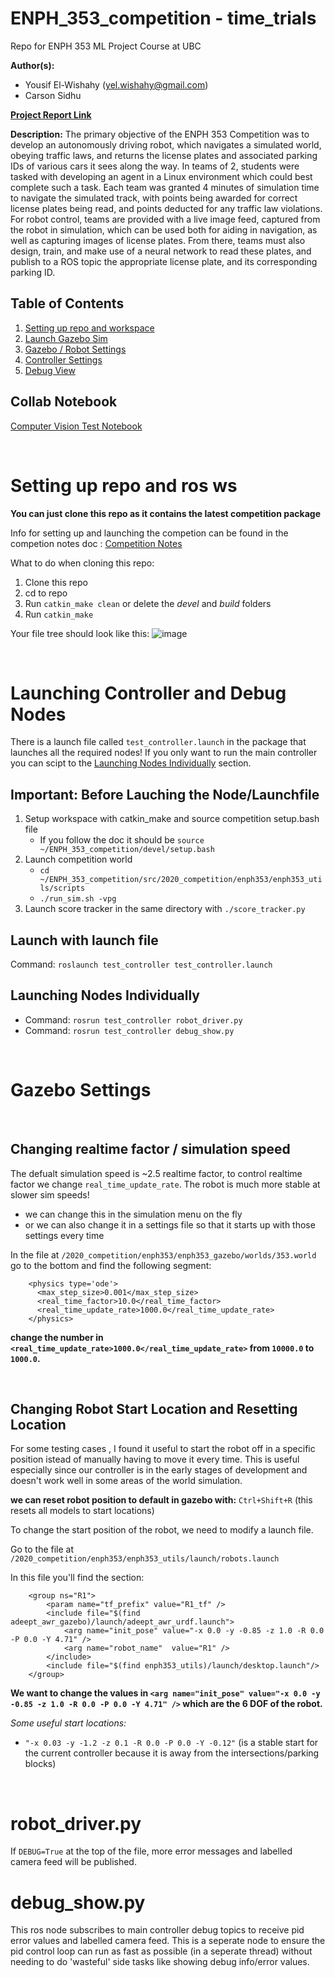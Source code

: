 # ENPH_353_competition - time_trials

Repo for ENPH 353 ML Project Course at UBC

**Author(s):** 
- Yousif El-Wishahy (yel.wishahy@gmail.com)
- Carson Sidhu

[**Project Report Link**](https://drive.google.com/file/d/1Igy-Xh6pRhGfFASFc3zEqhgRT5YBEO1u/view)

**Description:** 
The primary objective of the ENPH 353 Competition was to develop an autonomously driving
robot, which navigates a simulated world, obeying traffic laws, and returns the license plates and
associated parking IDs of various cars it sees along the way. In teams of 2, students were tasked with
developing an agent in a Linux environment which could best complete such a task. Each team was
granted 4 minutes of simulation time to navigate the simulated track, with points being awarded for
correct license plates being read, and points deducted for any traffic law violations. For robot control,
teams are provided with a live image feed, captured from the robot in simulation, which can be used both
for aiding in navigation, as well as capturing images of license plates. From there, teams must also design,
train, and make use of a neural network to read these plates, and publish to a ROS topic the appropriate
license plate, and its corresponding parking ID.

## Table of Contents
1. [Setting up repo and workspace](#setup)
2. [Launch Gazebo Sim](#launch)
3. [Gazebo / Robot Settings](#settings)
4. [Controller Settings](#controller_settings)
5. [Debug View](#debug_view)

## Collab Notebook

[Computer Vision Test Notebook](https://colab.research.google.com/drive/1eKr42IbJgtu4PkAXP4f3kEiInMTaQDVN?usp=sharing)

<br />

# Setting up repo and ros ws <a name="setup"></a>

**You can just clone this repo as it contains the latest competition package**

Info for setting up and launching the competion can be found in the competion notes doc : [Competition Notes](https://docs.google.com/document/d/1FNGecS2-8v_lKdlxzUxki_ZMZeK3RGqgdYo-JMTh0OQ/edit) 

What to do when cloning this repo:
1. Clone this repo
2. cd to repo
3. Run `catkin_make clean` or delete the *devel* and *build* folders
4. Run `catkin_make`


Your file tree should look like this:
![image](readme/tree.png)


<br />

# Launching Controller and Debug Nodes <a name="launch"></a>

There is a launch file called `test_controller.launch` in the package that launches all the required nodes! If you only want to run the main controller you can scipt to the [Launching Nodes Individually](#launching_individually") section.

## Important: Before Lauching the Node/Launchfile

1. Setup workspace with catkin_make and source competition setup.bash file 
    * If you follow the doc it should be `source ~/ENPH_353_competition/devel/setup.bash`
2. Launch competition world 
    * `cd ~/ENPH_353_competition/src/2020_competition/enph353/enph353_utils/scripts`
    * `./run_sim.sh -vpg`
3. Launch score tracker in the same directory with `./score_tracker.py`

## Launch with launch file

Command: `roslaunch test_controller test_controller.launch`

## Launching Nodes Individually <a name="launching_individually"></a>

* Command:   `rosrun test_controller robot_driver.py`
* Command:   `rosrun test_controller debug_show.py`

<br />

# Gazebo Settings <a name="settings"></a>

<br />

## Changing realtime factor / simulation speed

The defualt simulation speed is ~2.5 realtime factor, to control realtime factor we change `real_time_update_rate`. The robot is much more stable at slower sim speeds!

* we can change this in the simulation menu on the fly
* or we can also change it in a settings file so that it starts up with those settings every time

In the file at `/2020_competition/enph353/enph353_gazebo/worlds/353.world` go to the bottom and find the following segment: 

```
    <physics type='ode'>
      <max_step_size>0.001</max_step_size>
      <real_time_factor>10.0</real_time_factor>
      <real_time_update_rate>1000.0</real_time_update_rate>
    </physics> 
```

**change the number in `<real_time_update_rate>1000.0</real_time_update_rate>` from `10000.0` to `1000.0`.**

<br />

## Changing Robot Start Location and Resetting Location

For some testing cases , I found it useful to start the robot off in a specific position istead of manually having to move it every time. This is useful especially since our controller is in the early stages of development and doesn't work well in some areas of the world simulation.

**we can reset robot position to default in gazebo with:** `Ctrl+Shift+R` (this resets all models to start locations)

To change the start position of the robot, we need to modify a launch file.

Go to the file at `/2020_competition/enph353/enph353_utils/launch/robots.launch`

In this file you'll find the section:
```
	<group ns="R1">
		<param name="tf_prefix" value="R1_tf" />
		<include file="$(find adeept_awr_gazebo)/launch/adeept_awr_urdf.launch">
			<arg name="init_pose" value="-x 0.0 -y -0.85 -z 1.0 -R 0.0 -P 0.0 -Y 4.71" />
			<arg name="robot_name"  value="R1" />
		</include>
		<include file="$(find enph353_utils)/launch/desktop.launch"/>
	</group>
```

**We want to change the values in `<arg name="init_pose" value="-x 0.0 -y -0.85 -z 1.0 -R 0.0 -P 0.0 -Y 4.71" />` which are the 6 DOF of the robot.**

*Some useful start locations:*

* `"-x 0.03 -y -1.2 -z 0.1 -R 0.0 -P 0.0 -Y -0.12"` (is a stable start for the current controller because it is away from the intersections/parking blocks)



<br />

# robot_driver.py <a name="controller_settings"></a>
If `DEBUG=True` at the top of the file, more error messages and labelled camera feed will be published.

# debug_show.py <a name="debug_view"></a>
This ros node subscribes to main controller debug topics to receive pid error values and labelled camera feed. This is a seperate node to ensure the pid control loop can run as fast as possible (in a seperate thread) without needing to do 'wasteful' side tasks like showing debug info/error values. 


